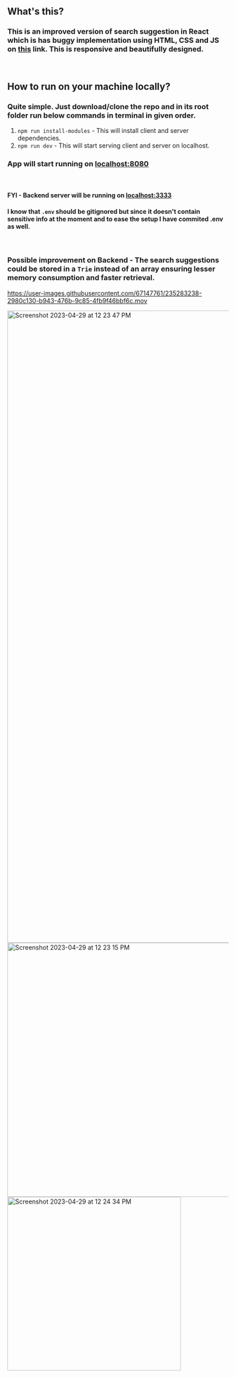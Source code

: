 ## What's this?

### This is an improved version of search suggestion in React which is has buggy implementation using HTML, CSS and JS on <a href="https://codesandbox.io/s/recursing-drake-wj28e1?file=/index.html">this</a> link. This is responsive and beautifully designed.

<br/>

## How to run on your machine locally?

### Quite simple. Just download/clone the repo and in its root folder run below commands in terminal in given order.

<ol>
  <li><code>npm run install-modules</code> - This will install client and server dependencies.</li>
  <li><code>npm run dev</code> - This will start serving client and server on localhost.</li>
</ol>

### App will start running on <a href="http://localhost:8080">localhost:8080</a>

<br/>

#### FYI - Backend server will be running on <a href="http://localhost:3333">localhost:3333</a>

#### I know that <code>.env</code> should be gitignored but since it doesn't contain sensitive info at the moment and to ease the setup I have commited .env as well.

<br>

### Possible improvement on Backend - The search suggestions could be stored in a <code>Trie</code> instead of an array ensuring lesser memory consumption and faster retrieval.



https://user-images.githubusercontent.com/67147761/235283238-2980c130-b943-476b-9c85-4fb9f46bbf6c.mov

<img width="1438" alt="Screenshot 2023-04-29 at 12 23 47 PM" src="https://user-images.githubusercontent.com/67147761/235283308-00d4d2ec-85cf-45f9-8a6f-df9fa7214bd9.png">

<img width="578" alt="Screenshot 2023-04-29 at 12 23 15 PM" src="https://user-images.githubusercontent.com/67147761/235283312-6d61a516-de8a-4fe2-adfc-e6b5f9277ac5.png">

<img width="395" alt="Screenshot 2023-04-29 at 12 24 34 PM" src="https://user-images.githubusercontent.com/67147761/235283315-ce15ce1b-d720-40d0-ae53-ae397e78b1cc.png">
